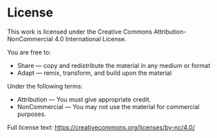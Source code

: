 # License

This work is licensed under the Creative Commons Attribution-NonCommercial 4.0 International License.  

You are free to:
- Share — copy and redistribute the material in any medium or format
- Adapt — remix, transform, and build upon the material  

Under the following terms:
- Attribution — You must give appropriate credit.
- NonCommercial — You may not use the material for commercial purposes.

Full license text: https://creativecommons.org/licenses/by-nc/4.0/
